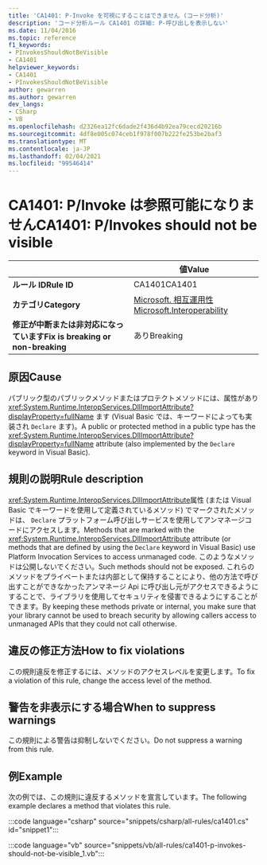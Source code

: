 ```yaml
---
title: 'CA1401: P-Invoke を可視にすることはできません (コード分析)'
description: 'コード分析ルール CA1401 の詳細: P-呼び出しを表示しない'
ms.date: 11/04/2016
ms.topic: reference
f1_keywords:
- PInvokesShouldNotBeVisible
- CA1401
helpviewer_keywords:
- CA1401
- PInvokesShouldNotBeVisible
author: gewarren
ms.author: gewarren
dev_langs:
- CSharp
- VB
ms.openlocfilehash: d2326ea12fc6dade2f436d4b92ea79cecd20216b
ms.sourcegitcommit: 4df8e005c074ceb1f978f007b222fe253be2baf3
ms.translationtype: MT
ms.contentlocale: ja-JP
ms.lasthandoff: 02/04/2021
ms.locfileid: "99546414"
---
```

# <a name="ca1401-pinvokes-should-not-be-visible"></a><span data-ttu-id="8f3ed-103">CA1401: P/Invoke は参照可能になりません</span><span class="sxs-lookup"><span data-stu-id="8f3ed-103">CA1401: P/Invokes should not be visible</span></span>

|                                     | <span data-ttu-id="8f3ed-104">値</span><span class="sxs-lookup"><span data-stu-id="8f3ed-104">Value</span></span>                      |
|-------------------------------------|----------------------------|
| <span data-ttu-id="8f3ed-105">**ルール ID**</span><span class="sxs-lookup"><span data-stu-id="8f3ed-105">**Rule ID**</span></span>                          | <span data-ttu-id="8f3ed-106">CA1401</span><span class="sxs-lookup"><span data-stu-id="8f3ed-106">CA1401</span></span>                     |
| <span data-ttu-id="8f3ed-107">**カテゴリ**</span><span class="sxs-lookup"><span data-stu-id="8f3ed-107">**Category**</span></span>                        | [<span data-ttu-id="8f3ed-108">Microsoft. 相互運用性</span><span class="sxs-lookup"><span data-stu-id="8f3ed-108">Microsoft.Interoperability</span></span>](interoperability-warnings.md) |
| <span data-ttu-id="8f3ed-109">**修正が中断または非対応になっています**</span><span class="sxs-lookup"><span data-stu-id="8f3ed-109">**Fix is breaking or non-breaking**</span></span> | <span data-ttu-id="8f3ed-110">あり</span><span class="sxs-lookup"><span data-stu-id="8f3ed-110">Breaking</span></span>                   |

## <a name="cause"></a><span data-ttu-id="8f3ed-111">原因</span><span class="sxs-lookup"><span data-stu-id="8f3ed-111">Cause</span></span>

<span data-ttu-id="8f3ed-112">パブリック型のパブリックメソッドまたはプロテクトメソッドには、属性があり <xref:System.Runtime.InteropServices.DllImportAttribute?displayProperty=fullName> ます (Visual Basic では、キーワードによっても実装され `Declare` ます)。</span><span class="sxs-lookup"><span data-stu-id="8f3ed-112">A public or protected method in a public type has the <xref:System.Runtime.InteropServices.DllImportAttribute?displayProperty=fullName> attribute (also implemented by the `Declare` keyword in Visual Basic).</span></span>

## <a name="rule-description"></a><span data-ttu-id="8f3ed-113">規則の説明</span><span class="sxs-lookup"><span data-stu-id="8f3ed-113">Rule description</span></span>

<span data-ttu-id="8f3ed-114"><xref:System.Runtime.InteropServices.DllImportAttribute>属性 (または Visual Basic でキーワードを使用して定義されているメソッド) でマークされたメソッドは、 `Declare` プラットフォーム呼び出しサービスを使用してアンマネージコードにアクセスします。</span><span class="sxs-lookup"><span data-stu-id="8f3ed-114">Methods that are marked with the <xref:System.Runtime.InteropServices.DllImportAttribute> attribute (or methods that are defined by using the `Declare` keyword in Visual Basic) use Platform Invocation Services to access unmanaged code.</span></span> <span data-ttu-id="8f3ed-115">このようなメソッドは公開しないでください。</span><span class="sxs-lookup"><span data-stu-id="8f3ed-115">Such methods should not be exposed.</span></span> <span data-ttu-id="8f3ed-116">これらのメソッドをプライベートまたは内部として保持することにより、他の方法で呼び出すことができなかったアンマネージ Api に呼び出し元がアクセスできるようにすることで、ライブラリを使用してセキュリティを侵害できるようにすることができます。</span><span class="sxs-lookup"><span data-stu-id="8f3ed-116">By keeping these methods private or internal, you make sure that your library cannot be used to breach security by allowing callers access to unmanaged APIs that they could not call otherwise.</span></span>

## <a name="how-to-fix-violations"></a><span data-ttu-id="8f3ed-117">違反の修正方法</span><span class="sxs-lookup"><span data-stu-id="8f3ed-117">How to fix violations</span></span>

<span data-ttu-id="8f3ed-118">この規則違反を修正するには、メソッドのアクセスレベルを変更します。</span><span class="sxs-lookup"><span data-stu-id="8f3ed-118">To fix a violation of this rule, change the access level of the method.</span></span>

## <a name="when-to-suppress-warnings"></a><span data-ttu-id="8f3ed-119">警告を非表示にする場合</span><span class="sxs-lookup"><span data-stu-id="8f3ed-119">When to suppress warnings</span></span>

<span data-ttu-id="8f3ed-120">この規則による警告は抑制しないでください。</span><span class="sxs-lookup"><span data-stu-id="8f3ed-120">Do not suppress a warning from this rule.</span></span>

## <a name="example"></a><span data-ttu-id="8f3ed-121">例</span><span class="sxs-lookup"><span data-stu-id="8f3ed-121">Example</span></span>

<span data-ttu-id="8f3ed-122">次の例では、この規則に違反するメソッドを宣言しています。</span><span class="sxs-lookup"><span data-stu-id="8f3ed-122">The following example declares a method that violates this rule.</span></span>

:::code language="csharp" source="snippets/csharp/all-rules/ca1401.cs" id="snippet1":::

:::code language="vb" source="snippets/vb/all-rules/ca1401-p-invokes-should-not-be-visible_1.vb":::

